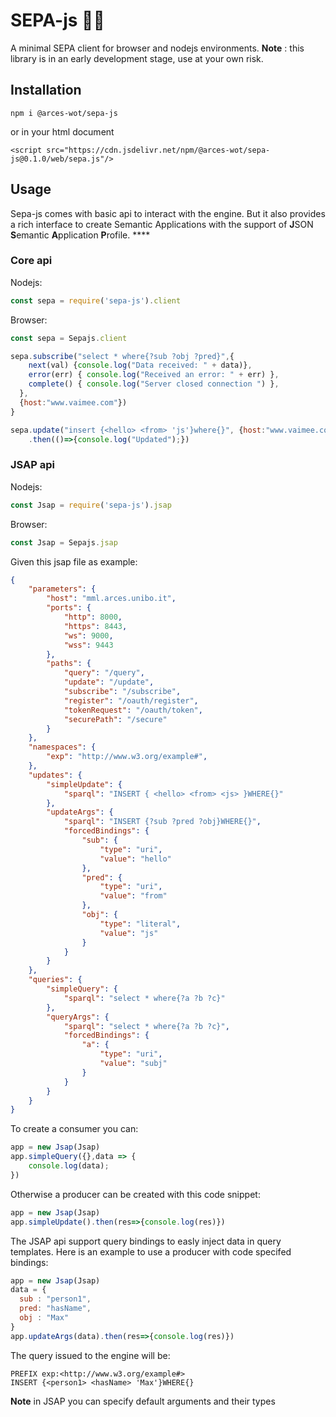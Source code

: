 # SEPA-js 🚧🔥
A minimal SEPA client for browser and nodejs environments.
**Note** : this library is in an early development stage, use at your own risk.

## Installation

`npm i @arces-wot/sepa-js`

or in your html document

`<script src="https://cdn.jsdelivr.net/npm/@arces-wot/sepa-js@0.1.0/web/sepa.js"/>`

## Usage
Sepa-js comes with basic api to interact with the engine. But it also provides a rich interface to create Semantic Applications with the support of **J**SON **S**emantic **A**pplication **P**rofile. ****

### Core api

Nodejs:

```javascript
const sepa = require('sepa-js').client
```
Browser:
```javascript
const sepa = Sepajs.client
```

```javascript
sepa.subscribe("select * where{?sub ?obj ?pred}",{
    next(val) {console.log("Data received: " + data)},
    error(err) { console.log("Received an error: " + err) },
    complete() { console.log("Server closed connection ") },
  },
  {host:"www.vaimee.com"})
}
```

```javascript
sepa.update("insert {<hello> <from> 'js'}where{}", {host:"www.vaimee.com"})
    .then(()=>{console.log("Updated");})
```

### JSAP api

Nodejs:

```javascript
const Jsap = require('sepa-js').jsap
```
Browser:
```javascript
const Jsap = Sepajs.jsap
```
Given this jsap file as example:
```json
{
	"parameters": {
		"host": "mml.arces.unibo.it",
		"ports": {
			"http": 8000,
			"https": 8443,
			"ws": 9000,
			"wss": 9443
		},
		"paths": {
			"query": "/query",
			"update": "/update",
			"subscribe": "/subscribe",
			"register": "/oauth/register",
			"tokenRequest": "/oauth/token",
			"securePath": "/secure"
		}
	},
	"namespaces": {
		"exp": "http://www.w3.org/example#",
	},
	"updates": {
		"simpleUpdate": {
			"sparql": "INSERT { <hello> <from> <js> }WHERE{}"
		},
		"updateArgs": {
			"sparql": "INSERT {?sub ?pred ?obj}WHERE{}",
			"forcedBindings": {
				"sub": {
					"type": "uri",
					"value": "hello"
				},
				"pred": {
					"type": "uri",
					"value": "from"
				},
				"obj": {
					"type": "literal",
					"value": "js"
				}
			}
		}
	},
	"queries": {
		"simpleQuery": {
			"sparql": "select * where{?a ?b ?c}"
		},
		"queryArgs": {
			"sparql": "select * where{?a ?b ?c}",
			"forcedBindings": {
				"a": {
					"type": "uri",
					"value": "subj"
				}
			}
		}
	}
}
```
To create a consumer you can:
```javascript
app = new Jsap(Jsap)
app.simpleQuery({},data => {
    console.log(data);
})
```
Otherwise a producer can be created with this code snippet:
```javascript
app = new Jsap(Jsap)
app.simpleUpdate().then(res=>{console.log(res)})
```

The JSAP api support query bindings to easly inject data in query templates. Here is an example to use a producer with code specifed bindings:
```javascript
app = new Jsap(Jsap)
data = {
  sub : "person1",
  pred: "hasName",
  obj : "Max"
}
app.updateArgs(data).then(res=>{console.log(res)})
```
The query issued to the engine will be:
```sparql
PREFIX exp:<http://www.w3.org/example#>
INSERT {<person1> <hasName> 'Max'}WHERE{}
```
**Note** in JSAP you can specify default arguments and their types
